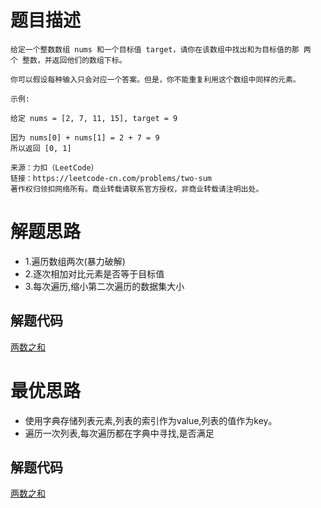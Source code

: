 # 题目描述

```
给定一个整数数组 nums 和一个目标值 target，请你在该数组中找出和为目标值的那 两个 整数，并返回他们的数组下标。

你可以假设每种输入只会对应一个答案。但是，你不能重复利用这个数组中同样的元素。

示例:

给定 nums = [2, 7, 11, 15], target = 9

因为 nums[0] + nums[1] = 2 + 7 = 9
所以返回 [0, 1]

来源：力扣（LeetCode）
链接：https://leetcode-cn.com/problems/two-sum
著作权归领扣网络所有。商业转载请联系官方授权，非商业转载请注明出处。
```

# 解题思路

* 1.遍历数组两次(暴力破解)
* 2.逐次相加对比元素是否等于目标值
* 3.每次遍历,缩小第二次遍历的数据集大小


## 解题代码

[两数之和](1-my.py)

# 最优思路
* 使用字典存储列表元素,列表的索引作为value,列表的值作为key。
* 遍历一次列表,每次遍历都在字典中寻找,是否满足

## 解题代码

[两数之和](1-ans.py)

 
